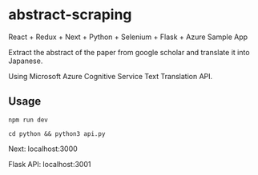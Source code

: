 # abstract-scraping

React + Redux + Next + Python + Selenium + Flask + Azure Sample App

Extract the abstract of the paper from google scholar and translate it into Japanese.

Using Microsoft Azure Cognitive Service Text Translation API.

## Usage

`npm run dev`

`cd python && python3 api.py`

Next: localhost:3000

Flask API: localhost:3001
